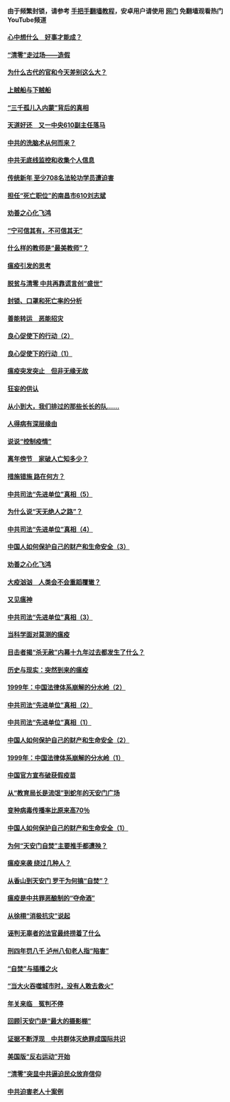 #### 由于频繁封锁，请参考 [手把手翻墙教程](https://github.com/gfw-breaker/guides/wiki/)，安卓用户请使用 [网门](https://github.com/gfw-breaker/nogfw/blob/master/dl.md?t=03210400) 免翻墙观看热门YouTube频道 

#### [心中想什么　好事才能成？](../pages/19/422318.md?t=03210400) 

#### [“清零”走过场——造假](../pages/19/422306.md?t=03210400) 

#### [为什么古代的官和今天差别这么大？](../pages/19/422228.md?t=03210400) 

#### [上贼船与下贼船](../pages/19/422276.md?t=03210400) 

#### [“三千孤儿入内蒙”背后的真相](../pages/19/422229.md?t=03210400) 

#### [天道好还　又一中央610副主任落马](../pages/19/422155.md?t=03210400) 

#### [中共的洗脑术从何而来？](../pages/19/422154.md?t=03210400) 

#### [中共无底线监控和收集个人信息](../pages/19/422039.md?t=03210400) 

#### [传统新年 至少708名法轮功学员遭迫害](../pages/19/421946.md?t=03210400) 

#### [担任“死亡职位”的南昌市610刘志斌](../pages/19/421957.md?t=03210400) 

#### [劝善之心化飞鸿](../pages/19/421164.md?t=03210400) 

#### [“宁可信其有，不可信其无”](../pages/19/421691.md?t=03210400) 

#### [什么样的教师是“最美教师”？](../pages/19/421755.md?t=03210400) 

#### [瘟疫引发的思考](../pages/19/421594.md?t=03210400) 

#### [脱贫与清零 中共再靠谎言创“盛世”](../pages/19/421590.md?t=03210400) 

#### [封锁、口罩和死亡率的分析](../pages/19/421495.md?t=03210400) 

#### [善能转运　恶能招灾](../pages/19/421334.md?t=03210400) 

#### [良心促使下的行动（2）](../pages/19/421361.md?t=03210400) 

#### [良心促使下的行动（1）](../pages/19/421302.md?t=03210400) 

#### [瘟疫突发突止　但非无缘无故](../pages/19/421281.md?t=03210400) 

#### [狂妄的供认](../pages/19/421199.md?t=03210400) 

#### [从小到大，我们排过的那些长长的队……](../pages/19/421243.md?t=03210400) 

#### [人得病有深层缘由](../pages/19/420864.md?t=03210400) 

#### [说说“控制疫情”](../pages/19/420831.md?t=03210400) 

#### [离年傍节　家破人亡知多少？](../pages/19/420563.md?t=03210400) 

#### [措施错施  路在何方？](../pages/19/420076.md?t=03210400) 

#### [中共司法“先进单位”真相（5）](../pages/19/419453.md?t=03210400) 

#### [为什么说“天无绝人之路”？](../pages/19/419618.md?t=03210400) 

#### [中共司法“先进单位”真相（4）](../pages/19/419452.md?t=03210400) 

#### [中国人如何保护自己的财产和生命安全（3）](../pages/19/419405.md?t=03210400) 

#### [劝善之心化飞鸿](../pages/19/418758.md?t=03210400) 

#### [大疫汹汹　人类会不会重蹈覆辙？](../pages/19/419691.md?t=03210400) 

#### [又见瘟神](../pages/19/419225.md?t=03210400) 

#### [中共司法“先进单位”真相（3）](../pages/19/419451.md?t=03210400) 

#### [当科学面对莫测的瘟疫](../pages/19/419625.md?t=03210400) 

#### [目击者揭“杀无赦”内幕十九年过去都发生了什么？](../pages/19/419617.md?t=03210400) 

#### [历史与现实：突然到来的瘟疫](../pages/19/419619.md?t=03210400) 

#### [1999年：中国法律体系崩解的分水岭（2）](../pages/19/419455.md?t=03210400) 

#### [中共司法“先进单位”真相（2）](../pages/19/419450.md?t=03210400) 

#### [中共司法“先进单位”真相（1）](../pages/19/419449.md?t=03210400) 

#### [中国人如何保护自己的财产和生命安全（2）](../pages/19/419404.md?t=03210400) 

#### [1999年：中国法律体系崩解的分水岭（1）](../pages/19/419454.md?t=03210400) 

#### [中国官方宣布破获假疫苗](../pages/19/419504.md?t=03210400) 

#### [从“教育局长是流氓”到蛇年的天安门广场](../pages/19/419470.md?t=03210400) 

#### [变种病毒传播率比原来高70％](../pages/19/419456.md?t=03210400) 

#### [中国人如何保护自己的财产和生命安全（1）](../pages/19/419403.md?t=03210400) 

#### [为何“天安门自焚”主要推手都遭殃？](../pages/19/419348.md?t=03210400) 

#### [瘟疫来袭 绕过几种人？](../pages/19/419349.md?t=03210400) 

#### [从香山到天安门 罗干为何搞“自焚”？](../pages/19/419270.md?t=03210400) 

#### [瘟疫是中共罪恶酿制的“夺命酒”](../pages/19/419223.md?t=03210400) 

#### [从徐栩“消极抗灾”说起](../pages/19/419224.md?t=03210400) 

#### [诬判无辜者的法官最终捞着了什么](../pages/19/419268.md?t=03210400) 

#### [刑四年罚八千 泸州八旬老人指“陷害”](../pages/19/419232.md?t=03210400) 

#### [“自焚”与插播之火](../pages/19/419226.md?t=03210400) 

#### [“当大火吞噬城市时，没有人敢去救火”](../pages/19/419077.md?t=03210400) 

#### [年关来临　冤判不停](../pages/19/419093.md?t=03210400) 

#### [回顾|天安门是“最大的摄影棚”](../pages/19/380866.md?t=03210400) 

#### [证据不断浮现　中共群体灭绝罪成国际共识](../pages/19/419031.md?t=03210400) 

#### [美国版“反右运动”开始](../pages/19/419030.md?t=03210400) 

#### [“清零”突显中共逼迫民众放弃信仰](../pages/19/418995.md?t=03210400) 

#### [中共迫害老人十案例](../pages/19/418831.md?t=03210400) 

